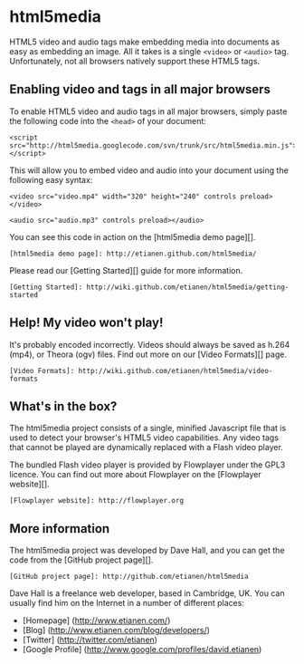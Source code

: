 html5media
==========

HTML5 video and audio tags make embedding media into documents as easy as
embedding an image. All it takes is a single `<video>` or `<audio>` tag.
Unfortunately, not all browsers natively support these HTML5 tags.


Enabling video and tags in all major browsers
---------------------------------------------

To enable HTML5 video and audio tags in all major browsers, simply paste the
following code into the `<head>` of your document:

    <script src="http://html5media.googlecode.com/svn/trunk/src/html5media.min.js"></script>
    
This will allow you to embed video and audio into your document using the
following easy syntax:

    <video src="video.mp4" width="320" height="240" controls preload></video>

    <audio src="audio.mp3" controls preload></audio>
    
You can see this code in action on the [html5media demo page][].

    [html5media demo page]: http://etianen.github.com/html5media/

Please read our [Getting Started][] guide for more information.

    [Getting Started]: http://wiki.github.com/etianen/html5media/getting-started
    
    
Help! My video won't play!
--------------------------

It's probably encoded incorrectly. Videos should always be saved as h.264 (mp4),
or Theora (ogv) files. Find out more on our [Video Formats][] page.

    [Video Formats]: http://wiki.github.com/etianen/html5media/video-formats
    
    
What's in the box?
------------------

The html5media project consists of a single, minified Javascript file that is
used to detect your browser's HTML5 video capabilities. Any video tags that
cannot be played are dynamically replaced with a Flash video player.

The bundled Flash video player is provided by Flowplayer under the GPL3 licence.
You can find out more about Flowplayer on the [Flowplayer website][].

    [Flowplayer website]: http://flowplayer.org
    
    
More information
----------------

The html5media project was developed by Dave Hall, and you can get the code from
the [GitHub project page][].

    [GitHub project page]: http://github.com/etianen/html5media
    
Dave Hall is a freelance web developer, based in Cambridge, UK. You can usually
find him on the Internet in a number of different places:

*   [Homepage] (http://www.etianen.com/)
*   [Blog] (http://www.etianen.com/blog/developers/)
*   [Twitter] (http://twitter.com/etianen)
*   [Google Profile] (http://www.google.com/profiles/david.etianen)

